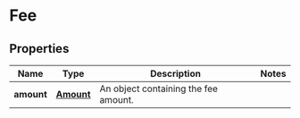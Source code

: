 

# Fee


## Properties

| Name | Type | Description | Notes |
|------------ | ------------- | ------------- | -------------|
|**amount** | [**Amount**](Amount.md) | An object containing the fee amount. |  |



